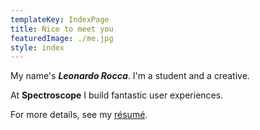 ```yaml
---
templateKey: IndexPage
title: Nice to meet you
featuredImage: ./me.jpg
style: index
---
```


My name's **_Leonardo Rocca_**. I'm a student and a creative.

At **Spectroscope** I build fantastic user experiences.

<span class="secondary-text">

For more details, see my [ré­sumé](/about/cv).

</span>
